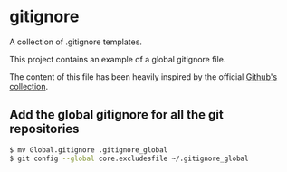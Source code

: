 # gitignore
A collection of .gitignore templates.

This project contains an example of a global gitignore file.

The content of this file has been heavily inspired by the official [Github's collection](https://github.com/github/gitignore).

## Add the global gitignore for all the git repositories
```bash
$ mv Global.gitignore .gitignore_global
$ git config --global core.excludesfile ~/.gitignore_global
```
